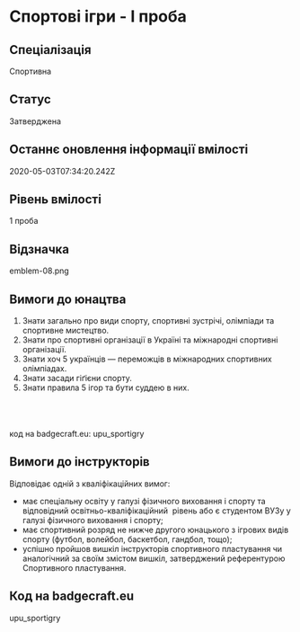 # Спортові ігри - І проба

## Спеціалізація

Спортивна

## Статус

Затверджена

## Останнє оновлення інформації вмілості

2020-05-03T07:34:20.242Z

## Рівень вмілості

1 проба

## Відзначка

emblem-08.png

## Вимоги до юнацтва

<ol><li>Знати загально про види спорту, спортивні зустрічі, олімпіади та спортивне мистецтво.</li><li>Знати про спортивні організації в Україні та міжнародні спортивні організації.</li><li>Знати хоч 5 українців — переможців в міжнародних спортивних олімпіадах.</li><li>Знати засади гіґієни спорту.</li><li>Знати правила 5 ігор та бути суддею в них.</li></ol><br><span><br><br></span>код на badgecraft.eu: upu_sportigry<br>

## Вимоги до інструкторів

<p>Відповідає одній з кваліфікаційних вимог:</p>

<ul>
 <li>має спеціальну освіту у галузі
     фізичного виховання і спорту та відповідний освітньо-кваліфікаційний&nbsp; рівень або є студентом ВУЗу у галузі
     фізичного виховання і спорту; </li>
 <li>має спортивний розряд не нижче
     другого юнацького з ігрових видів спорту (футбол, волейбол, баскетбол,
     гандбол, тощо);</li>
 <li>успішно пройшов вишкіл інструкторів
     спортивного пластування чи аналогічний за своїм змістом вишкіл,
     затверджений референтурою Спортивного пластування.</li>
</ul>

## Код на badgecraft.eu

upu_sportigry